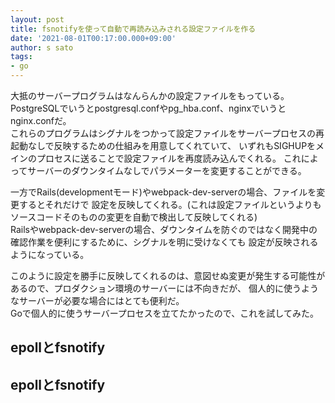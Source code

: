 ```yaml
---
layout: post
title: fsnotifyを使って自動で再読み込みされる設定ファイルを作る
date: '2021-08-01T00:17:00.000+09:00'
author: s sato
tags:
- go
---
```


大抵のサーバープログラムはなんらんかの設定ファイルをもっている。
PostgreSQLでいうとpostgresql.confやpg_hba.conf、nginxでいうとnginx.confだ。  
これらのプログラムはシグナルをつかって設定ファイルをサーバープロセスの再起動なしで反映するための仕組みを用意してくれていて、
いずれもSIGHUPをメインのプロセスに送ることで設定ファイルを再度読み込んでくれる。
これによってサーバーのダウンタイムなしでパラメーターを変更することができる。  

一方でRails(developmentモード)やwebpack-dev-serverの場合、ファイルを変更するとそれだけで
設定を反映してくれる。(これは設定ファイルというよりもソースコードそのものの変更を自動で検出して反映してくれる)  
Railsやwebpack-dev-serverの場合、ダウンタイムを防ぐのではなく開発中の確認作業を便利にするために、シグナルを明に受けなくても
設定が反映されるようになっている。  

このように設定を勝手に反映してくれるのは、意図せぬ変更が発生する可能性があるので、プロダクション環境のサーバーには不向きだが、
個人的に使うようなサーバーが必要な場合にはとても便利だ。  
Goで個人的に使うサーバープロセスを立てたかったので、これを試してみた。


## epollとfsnotify


## epollとfsnotify
